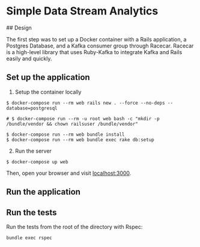 # Simple Data Stream Analytics

## Design

The first step was to set up a Docker container with a Rails application, a Postgres Database, and a Kafka consumer group through Racecar. Racecar is a high-level library that uses Ruby-Kafka to integrate Kafka and Rails easily and quickly.

## Set up the application

1. Setup the container locally

```
$ docker-compose run --rm web rails new . --force --no-deps --database=postgresql

# $ docker-compose run --rm -u root web bash -c "mkdir -p /bundle/vendor && chown railsuser /bundle/vendor"

$ docker-compose run --rm web bundle install
$ docker-compose run --rm web bundle exec rake db:setup
```

2. Run the server

```
$ docker-compose up web
```

Then, open your browser and visit [localhost:3000](http://localhost:3000).

## Run the application

## Run the tests

Run the tests from the root of the directory with Rspec:

```
bundle exec rspec
```
